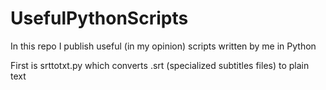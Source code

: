 # UsefulPythonScripts
In this repo I publish useful (in my opinion) scripts written by me in Python

First is srttotxt.py which converts .srt (specialized subtitles files) to plain text
